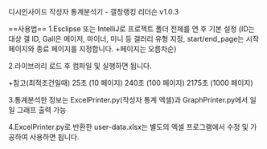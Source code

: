 디시인사이드 작성자 통계분석기 - 갤창랭킹 리더슨 v1.0.3


==사용법==
1.Esclipse 또는 IntelliJ로 프로젝트 폴더 전체를 연 후 기본 설정 (ID는 대상 갤 ID, Gall은 메이저, 마이너, 미니 등 갤러리 유형 지정, start/end_page는 시작 페이지와 종료 페이지를 지정합니다. +페이지는 오름차순)

2.라이브러리 로드 후 컴파일 및 실행하면 됩니다.

+참고(최적조건일때)
25초 (10 페이지)
240초 (100 페이지)
2175초 (1000 페이지)

3.통계분석한 정보는 ExcelPrinter.py(작성자 통계 엑셀)과 GraphPrinter.py에서 일일 그래프 출력 가능

4.ExcelPrinter.py로 반환한 user-data.xlsx는 별도의 엑셀 프로그램에서 수정 및 가공하여 사용하면 됩니다.
